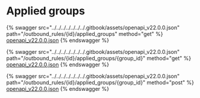# Applied groups

{% swagger src="../../../../../../../.gitbook/assets/openapi_v22.0.0.json" path="/outbound_rules/{id}/applied_groups" method="get" %}
[openapi_v22.0.0.json](../../../../../../../.gitbook/assets/openapi_v22.0.0.json)
{% endswagger %}

{% swagger src="../../../../../../../.gitbook/assets/openapi_v22.0.0.json" path="/outbound_rules/{id}/applied_groups/{group_id}" method="get" %}
[openapi_v22.0.0.json](../../../../../../../.gitbook/assets/openapi_v22.0.0.json)
{% endswagger %}

{% swagger src="../../../../../../../.gitbook/assets/openapi_v22.0.0.json" path="/outbound_rules/{id}/applied_groups/{group_id}" method="post" %}
[openapi_v22.0.0.json](../../../../../../../.gitbook/assets/openapi_v22.0.0.json)
{% endswagger %}
